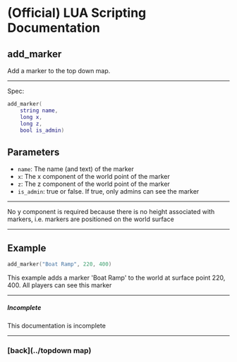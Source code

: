 
# (Official) LUA Scripting Documentation

## add_marker

Add a marker to the top down map.

___

Spec:

```lua
add_marker(
	string name,
	long x,
	long z,
	bool is_admin)
```

## Parameters

- `name`: The name (and text) of the marker
- `x`: The x component of the world point of the marker
- `z`: The z component of the world point of the marker
- `is_admin`: true or false. If true, only admins can see the marker

___

No y component is required because there is no height associated with markers, i.e. markers are positioned on the world surface

___

## Example

```lua
add_marker("Boat Ramp", 220, 400)
```

This example adds a marker 'Boat Ramp' to the world at surface point 220, 400. All players can see this marker

___

##### Incomplete

This documentation is incomplete

___

### [back](../topdown map)
